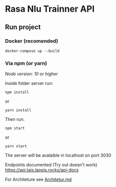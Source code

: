 # Rasa Nlu Trainner API

## Run project
### Docker (recomended)

``docker-compose up --build``

### Via npm (or yarn)
*Node version: 10 or higher*

Inside folder server run:

``npm install``

or 

``yarn install``

Then run:

``npm start``

or

``yarn start``

The server will be avalaible in localhost on port 3030

Endpoints documented (Try out doesn't work)
https://api.tais.lappis.rocks/api-docs

For Architeture see [Architetur.md](docs/Architeture.md)